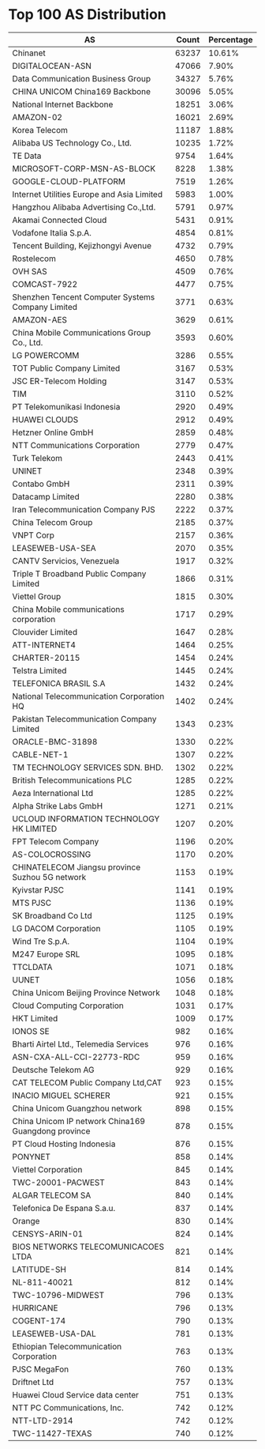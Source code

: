 # Top 100 AS Distribution
| AS | Count | Percentage |
|----|----|----|
| Chinanet | 63237 | 10.61% |
| DIGITALOCEAN-ASN | 47066 | 7.90% |
| Data Communication Business Group | 34327 | 5.76% |
| CHINA UNICOM China169 Backbone | 30096 | 5.05% |
| National Internet Backbone | 18251 | 3.06% |
| AMAZON-02 | 16021 | 2.69% |
| Korea Telecom | 11187 | 1.88% |
| Alibaba US Technology Co., Ltd. | 10235 | 1.72% |
| TE Data | 9754 | 1.64% |
| MICROSOFT-CORP-MSN-AS-BLOCK | 8228 | 1.38% |
| GOOGLE-CLOUD-PLATFORM | 7519 | 1.26% |
| Internet Utilities Europe and Asia Limited | 5983 | 1.00% |
| Hangzhou Alibaba Advertising Co.,Ltd. | 5791 | 0.97% |
| Akamai Connected Cloud | 5431 | 0.91% |
| Vodafone Italia S.p.A. | 4854 | 0.81% |
| Tencent Building, Kejizhongyi Avenue | 4732 | 0.79% |
| Rostelecom | 4650 | 0.78% |
| OVH SAS | 4509 | 0.76% |
| COMCAST-7922 | 4477 | 0.75% |
| Shenzhen Tencent Computer Systems Company Limited | 3771 | 0.63% |
| AMAZON-AES | 3629 | 0.61% |
| China Mobile Communications Group Co., Ltd. | 3593 | 0.60% |
| LG POWERCOMM | 3286 | 0.55% |
| TOT Public Company Limited | 3167 | 0.53% |
| JSC ER-Telecom Holding | 3147 | 0.53% |
| TIM | 3110 | 0.52% |
| PT Telekomunikasi Indonesia | 2920 | 0.49% |
| HUAWEI CLOUDS | 2912 | 0.49% |
| Hetzner Online GmbH | 2859 | 0.48% |
| NTT Communications Corporation | 2779 | 0.47% |
| Turk Telekom | 2443 | 0.41% |
| UNINET | 2348 | 0.39% |
| Contabo GmbH | 2311 | 0.39% |
| Datacamp Limited | 2280 | 0.38% |
| Iran Telecommunication Company PJS | 2222 | 0.37% |
| China Telecom Group | 2185 | 0.37% |
| VNPT Corp | 2157 | 0.36% |
| LEASEWEB-USA-SEA | 2070 | 0.35% |
| CANTV Servicios, Venezuela | 1917 | 0.32% |
| Triple T Broadband Public Company Limited | 1866 | 0.31% |
| Viettel Group | 1815 | 0.30% |
| China Mobile communications corporation | 1717 | 0.29% |
| Clouvider Limited | 1647 | 0.28% |
| ATT-INTERNET4 | 1464 | 0.25% |
| CHARTER-20115 | 1454 | 0.24% |
| Telstra Limited | 1445 | 0.24% |
| TELEFONICA BRASIL S.A | 1432 | 0.24% |
| National Telecommunication Corporation HQ | 1402 | 0.24% |
| Pakistan Telecommunication Company Limited | 1343 | 0.23% |
| ORACLE-BMC-31898 | 1330 | 0.22% |
| CABLE-NET-1 | 1307 | 0.22% |
| TM TECHNOLOGY SERVICES SDN. BHD. | 1302 | 0.22% |
| British Telecommunications PLC | 1285 | 0.22% |
| Aeza International Ltd | 1285 | 0.22% |
| Alpha Strike Labs GmbH | 1271 | 0.21% |
| UCLOUD INFORMATION TECHNOLOGY HK LIMITED | 1207 | 0.20% |
| FPT Telecom Company | 1196 | 0.20% |
| AS-COLOCROSSING | 1170 | 0.20% |
| CHINATELECOM Jiangsu province Suzhou 5G network | 1153 | 0.19% |
| Kyivstar PJSC | 1141 | 0.19% |
| MTS PJSC | 1136 | 0.19% |
| SK Broadband Co Ltd | 1125 | 0.19% |
| LG DACOM Corporation | 1105 | 0.19% |
| Wind Tre S.p.A. | 1104 | 0.19% |
| M247 Europe SRL | 1095 | 0.18% |
| TTCLDATA | 1071 | 0.18% |
| UUNET | 1056 | 0.18% |
| China Unicom Beijing Province Network | 1048 | 0.18% |
| Cloud Computing Corporation | 1031 | 0.17% |
| HKT Limited | 1009 | 0.17% |
| IONOS SE | 982 | 0.16% |
| Bharti Airtel Ltd., Telemedia Services | 976 | 0.16% |
| ASN-CXA-ALL-CCI-22773-RDC | 959 | 0.16% |
| Deutsche Telekom AG | 929 | 0.16% |
| CAT TELECOM Public Company Ltd,CAT | 923 | 0.15% |
| INACIO MIGUEL SCHERER | 921 | 0.15% |
| China Unicom Guangzhou network | 898 | 0.15% |
| China Unicom IP network China169 Guangdong province | 878 | 0.15% |
| PT Cloud Hosting Indonesia | 876 | 0.15% |
| PONYNET | 858 | 0.14% |
| Viettel Corporation | 845 | 0.14% |
| TWC-20001-PACWEST | 843 | 0.14% |
| ALGAR TELECOM SA | 840 | 0.14% |
| Telefonica De Espana S.a.u. | 837 | 0.14% |
| Orange | 830 | 0.14% |
| CENSYS-ARIN-01 | 824 | 0.14% |
| BIOS NETWORKS TELECOMUNICACOES LTDA | 821 | 0.14% |
| LATITUDE-SH | 814 | 0.14% |
| NL-811-40021 | 812 | 0.14% |
| TWC-10796-MIDWEST | 796 | 0.13% |
| HURRICANE | 796 | 0.13% |
| COGENT-174 | 790 | 0.13% |
| LEASEWEB-USA-DAL | 781 | 0.13% |
| Ethiopian Telecommunication Corporation | 763 | 0.13% |
| PJSC MegaFon | 760 | 0.13% |
| Driftnet Ltd | 757 | 0.13% |
| Huawei Cloud Service data center | 751 | 0.13% |
| NTT PC Communications, Inc. | 742 | 0.12% |
| NTT-LTD-2914 | 742 | 0.12% |
| TWC-11427-TEXAS | 740 | 0.12% |
